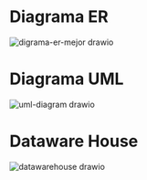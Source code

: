 # Diagrama ER

![digrama-er-mejor drawio](https://github.com/ElKrapulito/proyecto-pre-examen-front/assets/52764555/7218713d-f33c-4a46-a9cf-089f59727f6c)

# Diagrama UML

![uml-diagram drawio](https://github.com/ElKrapulito/proyecto-pre-examen-front/assets/52764555/90590267-41cb-4116-9602-607e1933adee)

# Dataware House

![datawarehouse drawio](https://github.com/ElKrapulito/proyecto-pre-examen-front/assets/52764555/91b18024-492b-4ce5-bde3-ec393757a2f2)
